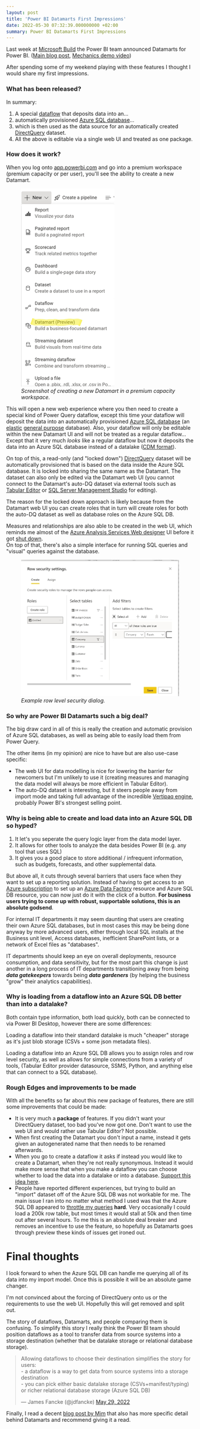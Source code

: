 ```yaml
---
layout: post
title: 'Power BI Datamarts First Impressions'
date: 2022-05-30 07:32:39.000000000 +02:00
summary: Power BI Datamarts First Impressions
---
```

Last week at [Microsoft Build](https://mybuild.microsoft.com/en-US/sessions/880c2556-1f8e-4e4c-89ac-77c4149cdf93?source=/schedule) the Power BI team announced Datamarts for Power BI. ([Main blog post](https://powerbi.microsoft.com/en-us/blog/announcing-public-preview-of-datamart-in-power-bi/), [Mechanics demo video](https://youtu.be/QxrUJCbcGy4))

After spending some of my weekend playing with these features I thought I would share my first impressions.

### What has been released?

In summary:

1.  A special [dataflow](https://docs.microsoft.com/en-us/power-bi/transform-model/dataflows/dataflows-introduction-self-service) that deposits data into an...
2.  automatically provisioned [Azure SQL database](https://azure.microsoft.com/en-us/products/azure-sql/database/)...
3.  which is then used as the data source for an automatically created [DirectQuery](https://docs.microsoft.com/en-us/power-bi/connect-data/desktop-use-directquery) dataset.
4.  All the above is editable via a single web UI and treated as one package.

### How does it work?

When you log onto [app.powerbi.com](http://app.powerbi.com) and go into a premium workspace (premium capacity or per user), you'll see the ability to create a new Datamart.

<figure>
<img src='/attachments/screenshot_20220529-220243_edge.jpg' width="250">
<figcaption><em>Screenshot of creating a new Datamart in a premium capacity workspace.</em></figcaption>
</figure>

This will open a new web experience where you then need to create a special kind of Power Query dataflow, except this time your dataflow will deposit the data into an automatically provisioned [Azure SQL database](https://azure.microsoft.com/en-us/products/azure-sql/database/) (an [elastic](https://docs.microsoft.com/en-us/azure/azure-sql/database/elastic-pool-overview?view=azuresql) [general purpose](https://docs.microsoft.com/en-us/azure/azure-sql/database/service-tier-general-purpose?view=azuresql) database). Also, your dataflow will only be editable within the new Datamart UI and will not be treated as a regular dataflow... Except that it very much _looks_ like a regular dataflow but now it deposits the data into an Azure SQL database instead of a datalake ([CDM format](https://docs.microsoft.com/en-us/common-data-model/model-json)).

On top of this, a read-only (and "locked down") [DirectQuery](https://docs.microsoft.com/en-us/power-bi/connect-data/desktop-use-directquery) dataset will be automatically provisioned that is based on the data inside the Azure SQL database. It is locked into sharing the same name as the Datamart. The dataset can also only be edited via the Datamart web UI (you cannot connect to the Datamart's auto-DQ dataset via external tools such as [Tabular Editor](https://tabulareditor.com/) or [SQL Server Management Studio](https://docs.microsoft.com/en-us/sql/ssms/download-sql-server-management-studio-ssms?view=sql-server-ver16) for editing).

The reason for the locked down approach is likely because from the Datamart web UI you can create roles that in turn will create roles for both the auto-DQ dataset as well as database roles on the Azure SQL DB.

Measures and relationships are also able to be created in the web UI, which reminds me almost of the [Azure Analysis Services Web designer](https://azure.microsoft.com/en-us/blog/introducing-the-azure-analysis-services-web-designer/?cdn=disable) UI before it got [shut down](https://azure.microsoft.com/en-us/updates/azure-analysis-services-web-designer-to-be-discontinued/?cdn=disable).  
On top of that, there's also a simple interface for running SQL queries and "visual" queries against the database.

<figure>
<img src='/attachments/screenshot_20220529-221146_edge.jpg' width="500">
<figcaption><em>Example row level security dialog.</em></figcaption>
</figure>

### So why are Power BI Datamarts such a big deal?

The big draw card in all of this is really the creation and automatic provision of Azure SQL databases, as well as being able to easily load them from Power Query.

The other items (in my opinion) are nice to have but are also use-case specific:

*   The web UI for data modelling is nice for lowering the barrier for newcomers but I'm unlikely to use it (creating measures and managing the data model will always be more efficient in Tabular Editor).
*   The auto-DQ dataset is interesting, but it steers people away from import mode and taking full advantage of the incredible [Vertipaq engine](https://www.microsoftpressstore.com/articles/article.aspx?p=2449192), probably Power BI's strongest selling point.

### Why is being able to create and load data into an Azure SQL DB so hyped?

1.  It let's you seperate the query logic layer from the data model layer.
2.  It allows for other tools to analyze the data besides Power BI (e.g. any tool that uses SQL)
3.  It gives you a good place to store additional / infrequent information, such as budgets, forecasts, and other supplemental data.

But above all, it cuts through several barriers that users face when they want to set up a reporting solution. Instead of having to get access to an [Azure subscription](https://docs.microsoft.com/en-us/azure/active-directory/fundamentals/active-directory-how-subscriptions-associated-directory) to set up an [Azure Data Factory](https://docs.microsoft.com/en-us/azure/data-factory/) resource and Azure SQL DB resource, you can now just do it with the click of a button. **For business users trying to come up with robust, supportable solutions, this is an absolute godsend**.

For internal IT departments it may seem daunting that users are creating their own Azure SQL databases, but in most cases this may be being done anyway by more advanced users, either through local SQL installs at the Business unit level, Access databases, inefficient SharePoint lists, or a network of Excel files as "databases".

IT departments should keep an eye on overall deployments, resource consumption, and data sensitivity, but for the most part this change is just another in a long process of IT departments transitioning away from being **_data gatekeepers_** towards being **_data gardeners_** (by helping the business "grow" their analytics capabilities).

### Why is loading from a dataflow into an Azure SQL DB better than into a datalake?

Both contain type information, both load quickly, both can be connected to via Power BI Desktop, however there are some differences:

Loading a dataflow into their standard datalake is much "cheaper" storage as it's just blob storage (CSVs + some json metadata files).

Loading a dataflow into an Azure SQL DB allows you to assign roles and row level security, as well as allows for simple connections from a variety of tools, (Tabular Editor provider datasource, SSMS, Python, and anything else that can connect to a SQL database).

### Rough Edges and improvements to be made

With all the benefits so far about this new package of features, there are still some improvements that could be made:

*   It is very much a **package** of features. If you didn't want your DirectQuery dataset, too bad you've now got one. Don't want to use the web UI and would rather use Tabular Editor? Not possible.
*   When first creating the Datamart you don't input a name, instead it gets given an autogenerated name that then needs to be renamed afterwards.
*   When you go to create a dataflow it asks if instead you would like to create a Datamart, when they're not really synonymous. Instead it would make more sense that when you make a dataflow you can choose whether to load the data into a datalake or into a database. [Support this idea here](https://ideas.powerbi.com/ideas/idea/?ideaid=af9c4467-22df-ec11-b5cf-281878a5ed2b).
*   People have reported different experiences, but trying to build an "import" dataset off of the Azure SQL DB was not workable for me. The main issue I ran into no matter what method I used was that the Azure SQL DB appeared to [throttle my queries](https://www.google.com/amp/s/blog.sqlauthority.com/2016/03/18/sql-server-introduction-sql-azure-database-throttling/%3famp) **hard**. Very occasionally I could load a 200k row table, but most times it would stall at 50k and then time out after several hours. To me this is an absolute deal breaker and removes an incentive to use the feature, so hopefully as Datamarts goes through preview these kinds of issues get ironed out.

# Final thoughts

I look forward to when the Azure SQL DB can handle me querying all of its data into my import model. Once this is possible it will be an absolute game changer.

I'm not convinced about the forcing of DirectQuery onto us or the requirements to use the web UI. Hopefully this will get removed and split out.

The story of dataflows, Datamarts, and people comparing them is confusing. To simplify this story I really think the Power BI team should position dataflows as a tool to transfer data from source systems into a storage destination (whether that be datalake storage or relational database storage).

<blockquote class="twitter-tweet"><p lang="en" dir="ltr">Allowing dataflows to choose their destination simplifies the story for users:<br>- a dataflow is a way to get data from source systems into a storage destination<br>- you can pick either basic datalake storage (CSVs+manifest/typing) or richer relational database storage (Azure SQL DB)</p>&mdash; James Fancke (@jdfancke) <a href="https://twitter.com/jdfancke/status/1530825708607619073?ref_src=twsrc%5Etfw">May 29, 2022</a></blockquote> <script async src="https://platform.twitter.com/widgets.js" charset="utf-8"></script>

Finally, I read a decent [blog post by Mim](https://datamonkeysite.com/2022/05/25/first-look-at-datamart/) that also has more specific detail behind Datamarts and recommend giving it a read.